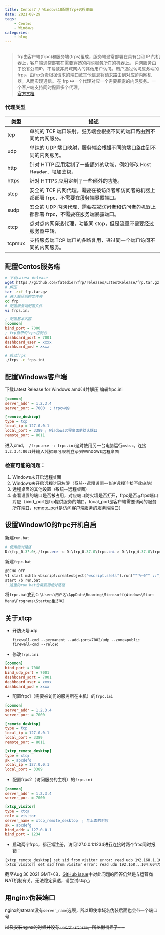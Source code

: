 ```yaml
---
title: Centos7 / Windows10配置frp+远程桌面
date: 2021-08-29
tags: 
    - Centos
    - Windows
categories: 
    - blog
---
```


## #

> frp由客户端(frpc)和服务端(frps)组成，服务端通常部署在具有公网 IP 的机器上，客户端通常部署在需要穿透的内网服务所在的机器上。 内网服务由于没有公网IP，不能被非局域网内的其他用户访问。用户通过访问服务端的 frps，由frp负责根据请求的端口或其他信息将请求路由到对应的内网机器，从而实现通信。 在 frp 中一个代理对应一个需要暴露的内网服务。一个客户端支持同时配置多个代理。 \
> [官方文档](https://gofrp.org/docs)

### 代理类型

|类型|描述|
|---|---|
|tcp|单纯的 TCP 端口映射，服务端会根据不同的端口路由到不同的内网服务。|
|udp|单纯的 UDP 端口映射，服务端会根据不同的端口路由到不同的内网服务。|
|http|针对 HTTP 应用定制了一些额外的功能，例如修改 Host Header，增加鉴权。|
|https|针对 HTTPS 应用定制了一些额外的功能。|
|stcp|安全的 TCP 内网代理，需要在被访问者和访问者的机器上都部署 frpc，不需要在服务端暴露端口。|
|sudp|安全的 UDP 内网代理，需要在被访问者和访问者的机器上都部署 frpc，不需要在服务端暴露端口。|
|xtcp|点对点内网穿透代理，功能同 stcp，但是流量不需要经过服务器中转。|
|tcpmux|支持服务端 TCP 端口的多路复用，通过同一个端口访问不同的内网服务。|


## 配置Centos服务端

```bash
# 下载Latest Release
wget https://github.com/fatedier/frp/releases/LatestRelease/frp.tar.gz
# 解压
tar -zxf frp.tar.gz
# 进入解压后的文件夹
cd frp
# 配置服务端配置文件
vi frps.ini
```
```ini
; 配置基本内容
[common]
bind_port = 7000
; frp自带的frps控制台
dashboard_port = 7001
dashboard_user = xxxx
dashboard_pwd = xxxx
```
```bash
# 启动frps 
./frps -c frps.ini
```

## 配置Windows客户端

下载Latest Release for Windows amd64并解压 编辑frpc.ini
```ini
[common]
server_addr = 1.2.3.4
server_port = 7000  ; frpc中的

[remote_desktop]
type = tcp
local_ip = 127.0.0.1
local_port = 3389 ; Windows远程桌面的默认端口
remote_port = 8011
```
进入cmd，`./frpc.exe -c frpc.ini`这时使用另一台电脑运行`mstsc`，连接`1.2.3.4:8011`并输入凭据即可顺利登录到Windows远程桌面

### 检查可能的问题：

1.  Windows未开启远程桌面
2.  Windows未开启远程访问权限（系统--远程设置--允许远程连接至此电脑）
3.  远程桌面的其他设置（系统--远程桌面）
4.  查看设置的端口是否被占用，对应端口防火墙是否打开，frpc是否与frps端口对应（bind\_port是frp提供服务的端口，local\_port是客户端需要访问的服务所在端口，remote\_port是访问客户端服务的服务端端口）

## 设置Window10的frpc开机自启

新建`run.bat`
```powershell
# 使用绝对路径
D:\frp_0.37.0\./frpc.exe -c D:\frp_0.37.0\frpc.ini > D:\frp_0.37.0\frpc.log
```
新建`frpc.bat`
```vb
@ECHO OFF
%1 start mshta vbscript:createobject("wscript.shell").run("""%~0"" ::",0)(window.close)&&exit
start /b run.bat
' 这里的run.bat也需要用绝对路径
```
将`frpc.bat`放到`C:\Users\用户名\AppData\Roaming\Microsoft\Windows\Start Menu\Programs\Startup`里即可

## 关于xtcp
- 开防火墙udp

    ```
    firewall-cmd --permanent --add-port=7002/udp --zone=public
    firewall-cmd --reload
    ``` 

-    修改`frps.ini`

```ini
[common]
bind_port = 7000
bind_udp_port = 7001
dashboard_port = 7001
dashboard_user = xxxx
dashboard_pwd = xxxx
```

-   配置frpc1（需要被访问的服务所在主机）的`frpc.ini`

```ini
[common]
server_addr = 1.2.3.4
server_port = 7000

[remote_desktop]
type = tcp
local_ip = 127.0.0.1
local_port = 3389
remote_port = 8011

[xtcp_remote_desktop]
type = xtcp
sk = abcdefg
local_ip = 127.0.0.1
local_port = 3389
```

-  配置frpc2（访问服务的主机）的`frpc.ini`

```ini
[common]
server_addr = 1.2.3.4
server_port = 7000

[xtcp_visitor]
type = xtcp
role = visitor
server_name = xtcp_remote_desktop  ; 与上面的对应
sk = abcdefg
bind_addr = 127.0.0.1
bind_port = 1234
```

-   启动两个frpc，都正常注册，访问127.0.0.1:1234进行连接时两个frpc同时报错：

```bash
[xtcp_remote_desktop] get sid from visitor error: read udp 192.168.1.101:57484: i/o timeout
[xtcp_visitor] get sid from visitor error: read udp 192.168.1.104:60475->103.98.240.96:42221: i/o timeout
```
截至Aug 30 2021 GMT+08，[GitHub issue](https://github.com/fatedier/frp/issues)中对此问题的回答仍然是与运营商NAT机制有关，无法稳定穿透，请尝试stcp_\

## 用nginx伪装端口 
nginx的stream没有`server_name`选项，所以即使拿域名伪装后面也会带一个端口号 

~~以及安装nginx的时候并没有`--with-stream`，所以懒得弄了= =~~